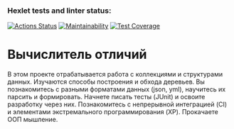 ### Hexlet tests and linter status:
[![Actions Status](https://github.com/gpiento/java-project-71/workflows/hexlet-check/badge.svg)](https://github.com/gpiento/java-project-71/actions)
[![Maintainability](https://api.codeclimate.com/v1/badges/f58bcd0d0b4944086222/maintainability)](https://codeclimate.com/github/gpiento/java-project-71/maintainability)
[![Test Coverage](https://api.codeclimate.com/v1/badges/f58bcd0d0b4944086222/test_coverage)](https://codeclimate.com/github/gpiento/java-project-71/test_coverage)

# Вычислитель отличий
В этом проекте отрабатывается работа с коллекциями и структурами данных. Изучаются способы построения и обхода деревьев. Вы познакомитесь с разными форматами данных (json, yml), научитесь их парсить и формировать. Начнете писать тесты (JUnit) и освоите разработку через них. Познакомитесь с непрерывной интеграцией (CI) и элементами экстремального программирования (XP). Прокачаете ООП мышление. 